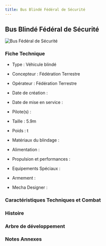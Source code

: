 ```yaml
---
title: Bus Blindé Fédéral de Sécurité
---
```


Bus Blindé Fédéral de Sécurité
------------------------------


![Bus Fédéral de Sécurité](/images/stories/saga/origin/mechas/bus.png)


### Fiche Technique


- Type : Véhicule blindé   
- Concepteur : Fédération Terrestre   
- Opérateur : Fédération Terrestre   
- Date de création :   
- Date de mise en service :   
- Pilote(s) :   
- Taille : 5.9m   
- Poids : t   
- Matériaux du blindage :   
- Alimentation :   
- Propulsion et performances :   
- Equipements Spéciaux :


- Armement :


- Mecha Designer :


### Caractéristiques Techniques et Combat


### Histoire


### Arbre de développement


### Notes Annexes

